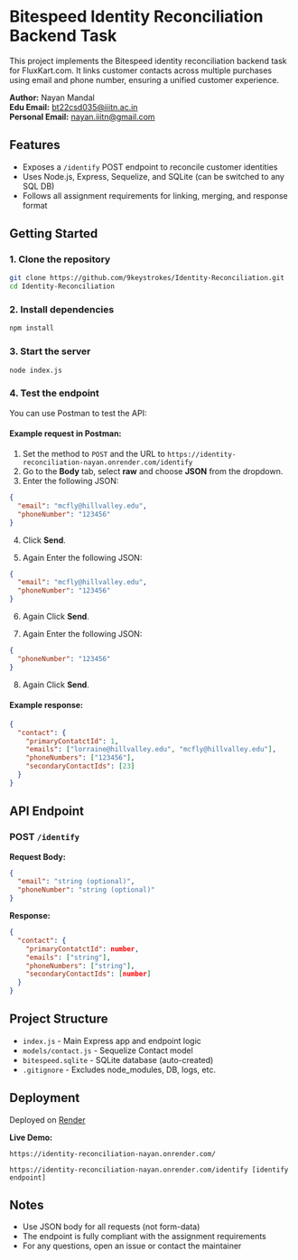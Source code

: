 
# Bitespeed Identity Reconciliation Backend Task

This project implements the Bitespeed identity reconciliation backend task for FluxKart.com. It links customer contacts across multiple purchases using email and phone number, ensuring a unified customer experience.

**Author:** Nayan Mandal  
**Edu Email:** bt22csd035@iiitn.ac.in  
**Personal Email:** nayan.iiitn@gmail.com

## Features
- Exposes a `/identify` POST endpoint to reconcile customer identities
- Uses Node.js, Express, Sequelize, and SQLite (can be switched to any SQL DB)
- Follows all assignment requirements for linking, merging, and response format

## Getting Started

### 1. Clone the repository
```sh
git clone https://github.com/9keystrokes/Identity-Reconciliation.git
cd Identity-Reconciliation
```

### 2. Install dependencies
```sh
npm install
```

### 3. Start the server
```sh
node index.js
```


### 4. Test the endpoint
You can use Postman to test the API:

#### Example request in Postman:
1. Set the method to `POST` and the URL to `https://identity-reconciliation-nayan.onrender.com/identify`
2. Go to the **Body** tab, select **raw** and choose **JSON** from the dropdown.
3. Enter the following JSON:
```json
{
  "email": "mcfly@hillvalley.edu",
  "phoneNumber": "123456"
}
```
4. Click **Send**.

5. Again Enter the following JSON:
```json
{
  "email": "mcfly@hillvalley.edu",
  "phoneNumber": "123456"
}
```
6. Again Click **Send**.

7. Again Enter the following JSON:
```json
{
  "phoneNumber": "123456"
}
```
8. Again Click **Send**.

#### Example response:
```json
{
  "contact": {
    "primaryContatctId": 1,
    "emails": ["lorraine@hillvalley.edu", "mcfly@hillvalley.edu"],
    "phoneNumbers": ["123456"],
    "secondaryContactIds": [23]
  }
}
```

## API Endpoint

### POST `/identify`

**Request Body:**
```json
{
  "email": "string (optional)",
  "phoneNumber": "string (optional)"
}
```

**Response:**
```json
{
  "contact": {
    "primaryContatctId": number,
    "emails": ["string"],
    "phoneNumbers": ["string"],
    "secondaryContactIds": [number]
  }
}
```

## Project Structure

- `index.js` - Main Express app and endpoint logic
- `models/contact.js` - Sequelize Contact model
- `bitespeed.sqlite` - SQLite database (auto-created)
- `.gitignore` - Excludes node_modules, DB, logs, etc.

## Deployment

Deployed on [Render](https://identity-reconciliation-nayan.onrender.com/)

**Live Demo:**
```
https://identity-reconciliation-nayan.onrender.com/

https://identity-reconciliation-nayan.onrender.com/identify [identify endpoint]
```

## Notes
- Use JSON body for all requests (not form-data)
- The endpoint is fully compliant with the assignment requirements
- For any questions, open an issue or contact the maintainer
